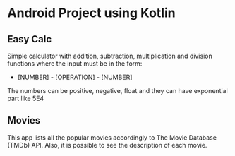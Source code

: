 # Android Project using Kotlin

## Easy Calc

Simple calculator with addition, subtraction, multiplication and division functions where the input must be in the form:
* [NUMBER] - [OPERATION] - [NUMBER]

The numbers can be positive, negative, float and they can have exponential part like 5E4

## Movies

This app lists all the popular movies accordingly to The Movie Database (TMDb) API. Also, it is possible to see the description of each movie.
